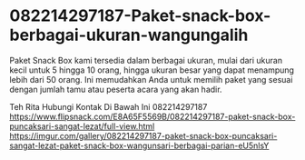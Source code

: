 # 082214297187-Paket-snack-box-berbagai-ukuran-wangungalih
Paket Snack Box kami tersedia dalam berbagai ukuran, mulai dari ukuran kecil untuk 5 hingga 10 orang, hingga ukuran besar yang dapat menampung lebih dari 50 orang. Ini memudahkan Anda untuk memilih paket yang sesuai dengan jumlah tamu atau peserta acara yang akan hadir.

Teh Rita
Hubungi Kontak Di Bawah Ini
082214297187
 https://www.flipsnack.com/E8A65F5569B/082214297187-paket-snack-box-puncaksari-sangat-lezat/full-view.html
 https://imgur.com/gallery/082214297187-paket-snack-box-puncaksari-sangat-lezat-paket-snack-box-wangunsari-berbagai-parian-eU5nlsY
